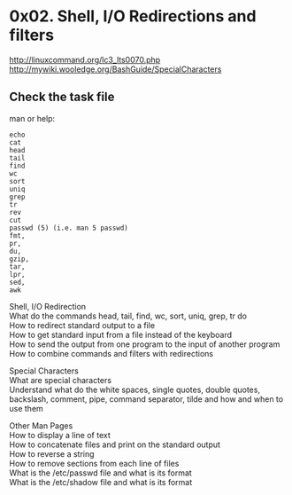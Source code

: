 # 0x02. Shell, I/O Redirections and filters
http://linuxcommand.org/lc3_lts0070.php
http://mywiki.wooledge.org/BashGuide/SpecialCharacters

## Check the task file

man or help:
```
echo
cat
head
tail
find
wc
sort
uniq
grep
tr
rev
cut
passwd (5) (i.e. man 5 passwd)
fmt, 
pr, 
du, 
gzip, 
tar, 
lpr, 
sed,
awk
```

Shell, I/O Redirection  
What do the commands head, tail, find, wc, sort, uniq, grep, tr do  
How to redirect standard output to a file  
How to get standard input from a file instead of the keyboard  
How to send the output from one program to the input of another program  
How to combine commands and filters with redirections  

Special Characters  
What are special characters  
Understand what do the white spaces, single quotes, double quotes, backslash, comment, pipe, command separator, tilde and how and when to use them  

Other Man Pages  
How to display a line of text  
How to concatenate files and print on the standard output  
How to reverse a string  
How to remove sections from each line of files  
What is the /etc/passwd file and what is its format  
What is the /etc/shadow file and what is its format  